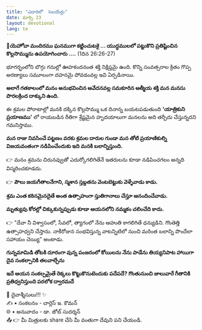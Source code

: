 ```yaml
---
title: "ఎడారిలో  సెలయేర్లు"
date: మార్చి 23
layout: devotional
lang: te
---
```



**📖యెహోవా మందిరము ఘనముగా కట్టించుటకై ... యుద్ధములలో పట్టుకొని ప్రతిష్టించిన కొల్లసొమ్మును ఉపయోగించారు ....**
 (1దిన 26:26-27)

భూగర్భంలోని బొగ్గు గనుల్లో ఊహకందనంత శక్తి నిక్షిప్తమై ఉంది. కొన్ని సంవత్సరాల క్రితం గొప్ప అరణ్యాలు సమూలంగా దహనమై పోవడంవల్ల ఇవి ఏర్పడినాయి. 

**అలాగే గతకాలంలో మనం అనుభవించిన ఆవేదనవల్ల సమకూరిన ఆత్మీయ శక్తి మన మనసు పొరలక్రింద దాక్కుని ఉంది.**

ఈ శ్రమల పోరాటాల్లో మనకి దక్కిన కొల్లసొమ్ము ఒక దినాన్న బయటపడుతుంది **‘యాత్రికుని ప్రయాణము'** లో రాయబడిన రీతిగా శ్రేష్టమైన హృదయాలుగా మనలను అది తర్ఫీదు చేస్తున్నదని గమనిస్తాము.

 **మన రాజు నివసించే పట్టణం వరకు శ్రమల దారుల గుండా మన తోటి ప్రయాణికుల్ని విజయవంతంగా నడిపించేందుకు ఇది మనకి బలాన్నిస్తుంది.**

👉 మనం శ్రమను చిరునవ్వుతో ఎదుర్కోగలిగితేనే ఇతరులను కూడా నడిపించగలం అన్నది విస్మరించకూడదు.

👉 **పౌలు జయగీతాలనేగాని, స్మశాన స్తబ్దతను వెంటబెట్టుకు వెళ్ళేవాడు కాడు.**

 **శ్రమ ఎంత కఠినమైనదైతే అంత ఉత్సాహంగా స్తుతిగానాలు చేస్తూ ఆనందించేవాడు.**

 **మృత్యువు కోరల్లో చిక్కుకున్నప్పుడు కూడా ఆయనలోని నమ్మకం చలించేది కాదు.**

👉 "దేవా నీ విశ్వాసంలో, సేవలో, త్యాగంలో నేను ఆహుతి కాగలిగితే ధన్యుడిని. గొంతెత్తి ఉత్సాహధ్వని చేస్తాను. నాకీరోజున సంభవిస్తున్న వాటన్నిటిలో నుంచి మరింత బలాన్ని పొందేలా సహాయం చెయ్యి" అంటాడు.

**గున్నమామిడి తోటకి దూరంగా వున్న పంజరంలో కోయిలను నేను పాడేను తియ్యనిపాట హాయిగా దైవ సంకల్పానికి తలవాల్చేను**

**ఇదే ఆయన సంకల్పమైతే రెక్కలు కొట్టుకొనుటెందుకు పదేపదే? గొంతునుంచి జాలువారే గీతానికి ప్రతిధ్వనిస్తుంది పరలోక ద్వారమదే**

<div class="blessing">🙏 <span class="bless-text">దైవాశ్శీసులు!!!</span> ✨</div>

<div class="credit">✍️ <span class="credit-text">▪ సంకలనం - చార్లెస్ ఇ. కౌమన్</span></div>
<div class="credit">🌐 <span class="credit-text">▪ అనువాదం - డా. జోబ్ సుదర్శన్</span></div>


<div class="share">📤 👉 <span class="share-text">మీ మిత్రులకు share చేసి మీ వంతుగా దేవుని పని చేయండి.</span></div>
